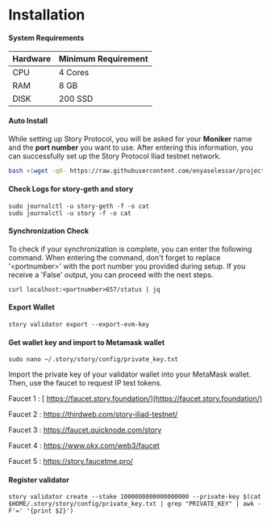 # Installation

#### System Requirements



| Hardware | Minimum Requirement |
| -------- | ------------------- |
| CPU      | 4 Cores             |
| RAM      |  8 GB               |
| DISK     | 200 SSD             |

#### Auto Install

While setting up Story Protocol, you will be asked for your **Moniker** name and the **port number** you want to use. After entering this information, you can successfully set up the Story Protocol Iliad testnet network.

```bash
bash <(wget -qO- https://raw.githubusercontent.com/enyaselessar/projects/refs/heads/main/story/story.sh)
```



#### Check Logs for story-geth and story

```
sudo journalctl -u story-geth -f -o cat
sudo journalctl -u story -f -o cat
```

#### Synchronization Check

To check if your synchronization is complete, you can enter the following command. When entering the command, don't forget to replace '\<portnumber>' with the port number you provided during setup. If you receive a 'False' output, you can proceed with the next steps.

```
curl localhost:<portnumber>657/status | jq
```

#### Export Wallet

```
story validator export --export-evm-key
```

#### Get wallet key and import to Metamask wallet&#x20;

```
sudo nano ~/.story/story/config/private_key.txt
```

Import the private key of your validator wallet into your MetaMask wallet. Then, use the faucet to request IP test tokens.

Faucet 1 : [ https://faucet.story.foundation/](https://faucet.story.foundation/)

Faucet 2 :  https://thirdweb.com/story-iliad-testnet/

Faucet 3 :  https://faucet.quicknode.com/story

Faucet 4 :  https://www.okx.com/web3/faucet

Faucet 5 :  https://story.faucetme.pro/

#### Register validator

```
story validator create --stake 1000000000000000000 --private-key $(cat $HOME/.story/story/config/private_key.txt | grep "PRIVATE_KEY" | awk -F'=' '{print $2}')
```
